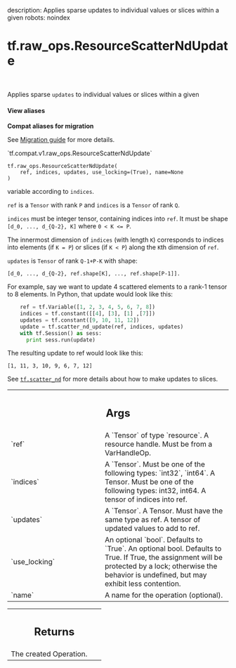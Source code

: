 description: Applies sparse updates to individual values or slices within a given
robots: noindex

# tf.raw_ops.ResourceScatterNdUpdate

<!-- Insert buttons and diff -->

<table class="tfo-notebook-buttons tfo-api nocontent" align="left">

</table>



Applies sparse `updates` to individual values or slices within a given

<section class="expandable">
  <h4 class="showalways">View aliases</h4>
  <p>
<b>Compat aliases for migration</b>
<p>See
<a href="https://www.tensorflow.org/guide/migrate">Migration guide</a> for
more details.</p>
<p>`tf.compat.v1.raw_ops.ResourceScatterNdUpdate`</p>
</p>
</section>

<pre class="devsite-click-to-copy prettyprint lang-py tfo-signature-link">
<code>tf.raw_ops.ResourceScatterNdUpdate(
    ref, indices, updates, use_locking=(True), name=None
)
</code></pre>



<!-- Placeholder for "Used in" -->

variable according to `indices`.

`ref` is a `Tensor` with rank `P` and `indices` is a `Tensor` of rank `Q`.

`indices` must be integer tensor, containing indices into `ref`.
It must be shape `[d_0, ..., d_{Q-2}, K]` where `0 < K <= P`.

The innermost dimension of `indices` (with length `K`) corresponds to
indices into elements (if `K = P`) or slices (if `K < P`) along the `K`th
dimension of `ref`.

`updates` is `Tensor` of rank `Q-1+P-K` with shape:

```
[d_0, ..., d_{Q-2}, ref.shape[K], ..., ref.shape[P-1]].
```

For example, say we want to update 4 scattered elements to a rank-1 tensor to
8 elements. In Python, that update would look like this:

```python
    ref = tf.Variable([1, 2, 3, 4, 5, 6, 7, 8])
    indices = tf.constant([[4], [3], [1] ,[7]])
    updates = tf.constant([9, 10, 11, 12])
    update = tf.scatter_nd_update(ref, indices, updates)
    with tf.Session() as sess:
      print sess.run(update)
```

The resulting update to ref would look like this:

    [1, 11, 3, 10, 9, 6, 7, 12]

See <a href="../../tf/scatter_nd.md"><code>tf.scatter_nd</code></a> for more details about how to make updates to
slices.

<!-- Tabular view -->
 <table class="responsive fixed orange">
<colgroup><col width="214px"><col></colgroup>
<tr><th colspan="2"><h2 class="add-link">Args</h2></th></tr>

<tr>
<td>
`ref`
</td>
<td>
A `Tensor` of type `resource`.
A resource handle. Must be from a VarHandleOp.
</td>
</tr><tr>
<td>
`indices`
</td>
<td>
A `Tensor`. Must be one of the following types: `int32`, `int64`.
A Tensor. Must be one of the following types: int32, int64.
A tensor of indices into ref.
</td>
</tr><tr>
<td>
`updates`
</td>
<td>
A `Tensor`.
A Tensor. Must have the same type as ref. A tensor of updated
values to add to ref.
</td>
</tr><tr>
<td>
`use_locking`
</td>
<td>
An optional `bool`. Defaults to `True`.
An optional bool. Defaults to True. If True, the assignment will
be protected by a lock; otherwise the behavior is undefined,
but may exhibit less contention.
</td>
</tr><tr>
<td>
`name`
</td>
<td>
A name for the operation (optional).
</td>
</tr>
</table>



<!-- Tabular view -->
 <table class="responsive fixed orange">
<colgroup><col width="214px"><col></colgroup>
<tr><th colspan="2"><h2 class="add-link">Returns</h2></th></tr>
<tr class="alt">
<td colspan="2">
The created Operation.
</td>
</tr>

</table>

